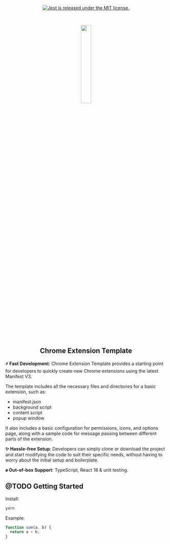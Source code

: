 <p align="center">
  <a href="https://github.com/facebook/jest/blob/main/LICENSE">
    <img src="https://img.shields.io/badge/license-MIT-blue.svg" alt="Jest is released under the MIT license." />
  </a>
</p>

<!-- A spacer -->
<p>&nbsp;</p>

<p align="center"><img src="https://dl3.pushbulletusercontent.com/r1qvuEeCbuepGY6E6SrkR6kLVJn5hSwG/256.png" width="25%"/></p>

<h2 align="center">Chrome Extension Template</h2>

**⚡ Fast Development**: Chrome Extension Template provides a starting point for developers to quickly create new Chrome extensions using the latest Manifest V3.

The template includes all the necessary files and directories for a basic extension, such as:

- manifest.json
- background script
- content script
- popup window

It also includes a basic configuration for permissions, icons, and options page, along with a sample code for message passing between different parts of the extension.

**✨ Hassle-free Setup**: Developers can simply clone or download the project and start modifying the code to suit their specific needs, without having to worry about the initial setup and boilerplate.

**✊ Out-of-box Support**: TypeScript, React 18 & unit testing.

## @TODO Getting Started

Install:

```bash
yarn
```

Example:

```javascript
function sum(a, b) {
  return a + b;
}
```